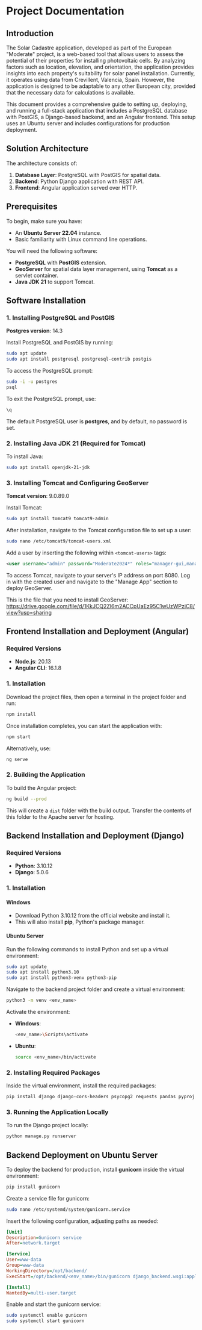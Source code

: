 
# Project Documentation

## Introduction

The Solar Cadastre application, developed as part of the European "Moderate" project, is a web-based tool that allows users to assess the potential of their properties for installing photovoltaic cells. By analyzing factors such as location, elevation, and orientation, the application provides insights into each property's suitability for solar panel installation. Currently, it operates using data from Crevillent, Valencia, Spain. However, the application is designed to be adaptable to any other European city, provided that the necessary data for calculations is available.

This document provides a comprehensive guide to setting up, deploying, and running a full-stack application that includes a PostgreSQL database with PostGIS, a Django-based backend, and an Angular frontend. This setup uses an Ubuntu server and includes configurations for production deployment.

## Solution Architecture

The architecture consists of:
1. **Database Layer**: PostgreSQL with PostGIS for spatial data.
2. **Backend**: Python Django application with REST API.
3. **Frontend**: Angular application served over HTTP.

## Prerequisites

To begin, make sure you have:
- An **Ubuntu Server 22.04** instance.
- Basic familiarity with Linux command line operations.

You will need the following software:
- **PostgreSQL** with **PostGIS** extension.
- **GeoServer** for spatial data layer management, using **Tomcat** as a servlet container.
- **Java JDK 21** to support Tomcat.

## Software Installation

### 1. Installing PostgreSQL and PostGIS

**Postgres version**: 14.3

Install PostgreSQL and PostGIS by running:
```bash
sudo apt update
sudo apt install postgresql postgresql-contrib postgis
```

To access the PostgreSQL prompt:
```bash
sudo -i -u postgres
psql
```

To exit the PostgreSQL prompt, use:
```bash
\q
```

The default PostgreSQL user is **postgres**, and by default, no password is set.

### 2. Installing Java JDK 21 (Required for Tomcat)

To install Java:
```bash
sudo apt install openjdk-21-jdk
```

### 3. Installing Tomcat and Configuring GeoServer

**Tomcat version**: 9.0.89.0

Install Tomcat:
```bash
sudo apt install tomcat9 tomcat9-admin
```

After installation, navigate to the Tomcat configuration file to set up a user:
```bash
sudo nano /etc/tomcat9/tomcat-users.xml
```

Add a user by inserting the following within `<tomcat-users>` tags:
```xml
<user username="admin" password="Moderate2024*" roles="manager-gui,manager-script"/>
```

To access Tomcat, navigate to your server's IP address on port 8080. Log in with the created user and navigate to the "Manage App" section to deploy GeoServer.

This is the file that you need to install GeoServer: https://drive.google.com/file/d/1KkJCQ2Zl6m2ACCpUaEz95C1wUzWPziC8/view?usp=sharing

## Frontend Installation and Deployment (Angular)

### Required Versions
- **Node.js**: 20.13
- **Angular CLI**: 16.1.8

### 1. Installation

Download the project files, then open a terminal in the project folder and run:
```bash
npm install
```

Once installation completes, you can start the application with:
```bash
npm start
```
Alternatively, use:
```bash
ng serve
```

### 2. Building the Application

To build the Angular project:
```bash
ng build --prod
```

This will create a `dist` folder with the build output. Transfer the contents of this folder to the Apache server for hosting.

## Backend Installation and Deployment (Django)

### Required Versions
- **Python**: 3.10.12
- **Django**: 5.0.6

### 1. Installation

#### Windows
- Download Python 3.10.12 from the official website and install it.
- This will also install **pip**, Python's package manager.

#### Ubuntu Server
Run the following commands to install Python and set up a virtual environment:
```bash
sudo apt update
sudo apt install python3.10
sudo apt install python3-venv python3-pip
```

Navigate to the backend project folder and create a virtual environment:
```bash
python3 -m venv <env_name>
```

Activate the environment:

- **Windows**:
  ```bash
  <env_name>\Scripts\activate
  ```
- **Ubuntu**:
  ```bash
  source <env_name>/bin/activate
  ```

### 2. Installing Required Packages

Inside the virtual environment, install the required packages:
```bash
pip install django django-cors-headers psycopg2 requests pandas pyproj
```

### 3. Running the Application Locally

To run the Django project locally:
```bash
python manage.py runserver
```

## Backend Deployment on Ubuntu Server

To deploy the backend for production, install **gunicorn** inside the virtual environment:
```bash
pip install gunicorn
```

Create a service file for gunicorn:
```bash
sudo nano /etc/systemd/system/gunicorn.service
```

Insert the following configuration, adjusting paths as needed:
```ini
[Unit]
Description=Gunicorn service
After=network.target

[Service]
User=www-data
Group=www-data
WorkingDirectory=/opt/backend/
ExecStart=/opt/backend/<env_name>/bin/gunicorn django_backend.wsgi:application -b 0.0.0.0:8000

[Install]
WantedBy=multi-user.target
```

Enable and start the gunicorn service:
```bash
sudo systemctl enable gunicorn
sudo systemctl start gunicorn
```
